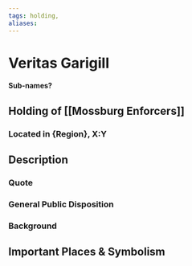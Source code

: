 ```yaml
---
tags: holding,
aliases:
---
```

# Veritas Garigill
#### Sub-names?
## Holding of [[Mossburg Enforcers]]
### Located in {Region}, X:Y
## Description
### Quote

### General Public Disposition

### Background
## Important Places & Symbolism


